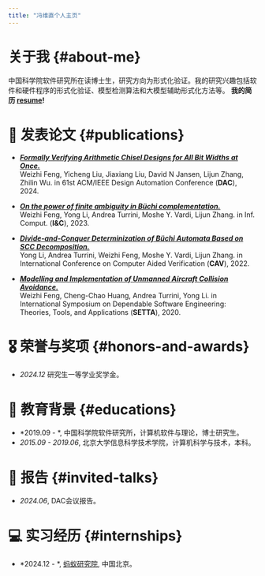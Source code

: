 ```yaml
---
title: "冯维直个人主页"
---
```


# 关于我 {#about-me}

中国科学院软件研究所在读博士生，研究方向为形式化验证。我的研究兴趣包括软件和硬件程序的形式化验证、模型检测算法和大模型辅助形式化方法等。
**我的简历 [resume](files/WeizhiFengCV.pdf)!**

<!-- # 🔥 最新动态 {#news}
- *2023.10*: &nbsp;🎉🎉 我们的论文《多模态学习的最新进展》被NeurIPS 2023接收！
- *2023.09*: &nbsp;🎉🎉 受邀参加2023年全球人工智能峰会并作主题演讲。 -->

# 📝 发表论文 {#publications}

- ***[Formally Verifying Arithmetic Chisel Designs for All Bit Widths at Once.](https://dl.acm.org/doi/10.1145/3649329.3657311)*** <br>
  Weizhi Feng, Yicheng Liu, Jiaxiang Liu, David N Jansen, Lijun Zhang, Zhilin Wu.
  in 61st ACM/IEEE Design Automation Conference (**DAC**), 2024. <br>
  <!-- <a href="https://arxiv.org/abs/2304.08485" class="no-trailing-icon"><img src="https://img.shields.io/badge/arXiv-2304.08485-b31b1b.svg?style=flat-square" alt="Arxiv-2304.08485"/></a><a href="https://github.com/haotian-liu/LLaVA" class="no-trailing-icon"><img alt="GitHub Repo stars" src="https://img.shields.io/github/stars/haotian-liu/LLaVA?style=flat-square&logo=github&label=GitHub%20Stars&labelColor=black"></a> -->

- ***[On the power of finite ambiguity in Büchi complementation.](https://www.sciencedirect.com/science/article/abs/pii/S0890540123000330)*** <br>
  Weizhi Feng, Yong Li, Andrea Turrini, Moshe Y. Vardi, Lijun Zhang.
  in Inf. Comput. (**I&C**), 2023. <br>

- ***[Divide-and-Conquer Determinization of Büchi Automata Based on SCC Decomposition.](https://arxiv.org/abs/2206.13739)*** <br>
  Yong Li, Andrea Turrini, Weizhi Feng, Moshe Y. Vardi, Lijun Zhang.
  in International Conference on Computer Aided Verification (**CAV**), 2022. <br>

- ***[Modelling and Implementation of Unmanned Aircraft Collision Avoidance.](https://link.springer.com/chapter/10.1007/978-3-030-62822-2_4)*** <br>
  Weizhi Feng, Cheng-Chao Huang, Andrea Turrini, Yong Li.
  in International Symposium on Dependable Software Engineering: Theories, Tools, and Applications (**SETTA**), 2020. <br>

# 🎖 荣誉与奖项 {#honors-and-awards}
- *2024.12* 研究生一等学业奖学金。

# 📖 教育背景 {#educations}
- *2019.09 - *, 中国科学院软件研究所，计算机软件与理论，博士研究生。
- *2015.09 - 2019.06*, 北京大学信息科学技术学院，计算机科学与技术，本科。

# 💬 报告 {#invited-talks}
- *2024.06*, DAC会议报告。


# 💻 实习经历 {#internships}
- *2024.12 - *, [蚂蚁研究院](https://www.antresearch.com/), 中国北京。